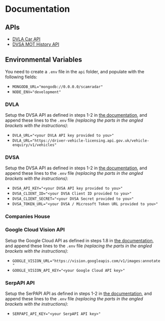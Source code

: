# Documentation

## APIs

-   [DVLA Car API](docs/DVLA%20Car%20API.md)
-   [DVSA MOT History API](docs/DVSA%20MOT%20History%20API.md)

## Environmental Variables

You need to create a `.env` file in the `api` folder, and populate with the following fields:

-   `MONGODB_URL="mongodb://0.0.0.0/scamradar"`
-   `NODE_ENV="development"`

### DVLA

Setup the DVSA API as defined in steps 1-2 in [the documentation](docs/DVSA%20MOT%20History%20API.md), and append these lines to the `.env` file _(replacing the parts in the angled brackets with the instructions)_:

-   `DVLA_URL="<your DVLA API key provided to you>"`
-   `DVLA_URL="https://driver-vehicle-licensing.api.gov.uk/vehicle-enquiry/v1/vehicles"`

### DVSA

Setup the DVSA API as defined in steps 1-2 in [the documentation](docs/DVSA%20MOT%20History%20API.md), and append these lines to the `.env` file _(replacing the parts in the angled brackets with the instructions)_:

-   `DVSA_API_KEY="<your DVSA API key provided to you>"`
-   `DVSA_CLIENT_ID="<your DVSA Client ID provided to you>"`
-   `DVSA_CLIENT_SECRET="<your DVSA Secret provided to you>"`
-   `DVSA_TOKEN_URL="<your DVSA / Microsoft Token URL provided to you>"`

### Companies House

### Google Cloud Vision API

Setup the Google Cloud API as defined in steps 1.8 in [the documentation](docs/Google%20Cloud%20API.md), and append these lines to the `.env` file _(replacing the parts in the angled brackets with the instructions)_:

-   `GOOGLE_VISION_URL="https://vision.googleapis.com/v1/images:annotate"`
-   `GOOGLE_VISION_API_KEY="<your Google Cloud API key>"`

### SerpAPI API

Setup the SerPAPI API as defined in steps 1-2 in [the documentation](docs/SerpAPI%20API.md), and append these lines to the `.env` file _(replacing the parts in the angled brackets with the instructions)_:

-   `SERPAPI_API_KEY="<your SerpAPI API key>"`
